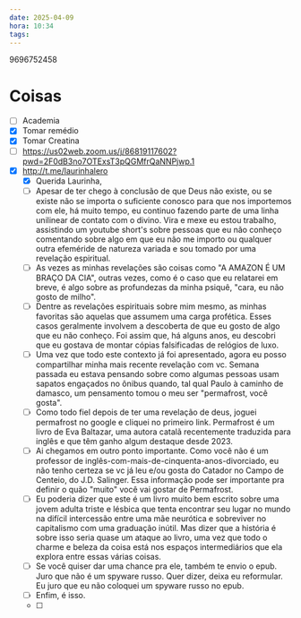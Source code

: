 ```yaml
---
date: 2025-04-09
hora: 10:34
tags:
---
```

9696752458



# Coisas
- [ ] Academia
- [x] Tomar remédio
- [x] Tomar Creatina
- [ ] https://us02web.zoom.us/j/86819117602?pwd=2F0dB3no7OTExsT3pQGMfrQaNNPjwp.1
- [x] http://t.me/laurinhalero
	- [x] Querida Laurinha,
	- [ ] Apesar de ter chego à conclusão de que Deus não existe, ou se existe não se importa o suficiente conosco para que nos importemos com ele, há muito tempo, eu continuo fazendo parte de uma linha unilinear de contato com o divino. Vira e mexe eu estou trabalho, assistindo um youtube short's sobre pessoas que eu não conheço comentando sobre algo em que eu não me importo ou qualquer outra efeméride de natureza variada e sou tomado por uma revelação espiritual. 
	- [ ] As vezes as minhas revelações são coisas como "A AMAZON É UM BRAÇO DA CIA", outras vezes, como é o caso que eu relatarei em breve, é algo sobre as profundezas da minha psiquê, "cara, eu não gosto de milho".
	- [ ] Dentre as revelações espirituais sobre mim mesmo, as minhas favoritas são aquelas que assumem uma carga profética. Esses casos geralmente involvem a descoberta de que eu gosto de algo que eu não conheço. Foi assim que, há alguns anos, eu descobri que eu gostava de montar cópias falsificadas de relógios de luxo. 
	- [ ] Uma vez que todo este contexto já foi apresentado, agora eu posso compartilhar minha mais recente revelação com vc. Semana passada eu estava pensando sobre como algumas pessoas usam sapatos engaçados no ônibus quando, tal qual Paulo à caminho de damasco, um pensamento tomou o meu ser  "permafrost, você gosta". 
	- [ ] Como todo fiel depois de ter uma revelação de deus, joguei permafrost no google e cliquei no primeiro link. Permafrost é um livro de  Eva Baltazar, uma autora catalã recentemente traduzida para inglês e que têm ganho algum destaque desde 2023.
	- [ ] Ai chegamos em outro ponto importante. Como você não é um professor de inglês-com-mais-de-cinquenta-anos-divorciado, eu não tenho certeza se vc já leu e/ou gosta do Catador no Campo de Centeio, do J.D. Salinger. Essa informação pode ser importante pra definir o quão "muito" você vai gostar de Permafrost. 
	- [ ] Eu poderia dizer que este é um livro muito bem escrito sobre uma jovem adulta triste e lésbica que tenta encontrar seu lugar no mundo na difícil intercessão entre uma mãe neurótica e sobreviver no capitalismo com uma graduação inútil. Mas dizer que a história é sobre isso seria quase um ataque ao livro, uma vez que todo o charme e beleza da coisa está nos espaços intermediários que ela explora entre essas várias coisas.
	- [ ] Se você quiser dar uma chance pra ele, também te envio o epub. Juro que não é um spyware russo. Quer dizer, deixa eu reformular. Eu juro que eu não coloquei um spyware russo no epub. 
	- [ ] Enfim, é isso. 
	- [ ] 